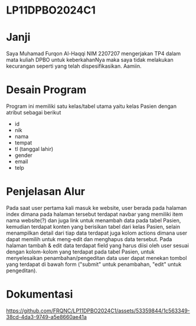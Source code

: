 # LP11DPBO2024C1

# Janji
Saya Muhamad Furqon Al-Haqqi NIM 2207207 mengerjakan TP4 dalam mata kuliah DPBO untuk keberkahanNya maka saya tidak melakukan kecurangan seperti yang telah dispesifikasikan. Aamiin.

# Desain Program
Program ini memiliki satu kelas/tabel utama yaitu kelas Pasien dengan atribut sebagai berikut
- id
- nik
- nama
- tempat
- tl (tanggal lahir)
- gender
- email
- telp

# Penjelasan Alur
Pada saat user pertama kali masuk ke website, user berada pada halaman index dimana pada halaman tersebut terdapat navbar yang memiliki item nama website(?) dan juga link untuk menambah data pada tabel Pasien, kemudian terdapat konten yang berisikan tabel dari kelas Pasien, selain menampilkan detail dari tiap data terdapat juga kolom actions dimana user dapat memilih untuk meng-edit dan menghapus data tersebut.
Pada halaman tambah & edit data terdapat field yang harus diisi oleh user sesuai dengan kolom-kolom yang terdapat pada tabel Pasien, untuk menyelesaikan penambahan/pengeditan data user dapat menekan tombol yang terdapat di bawah form ("submit" untuk penambahan, "edit" untuk pengeditan).

# Dokumentasi


https://github.com/FRQNC/LP11DPBO2024C1/assets/53359844/1c563349-38cd-4da3-9749-a5e8660ae41a

